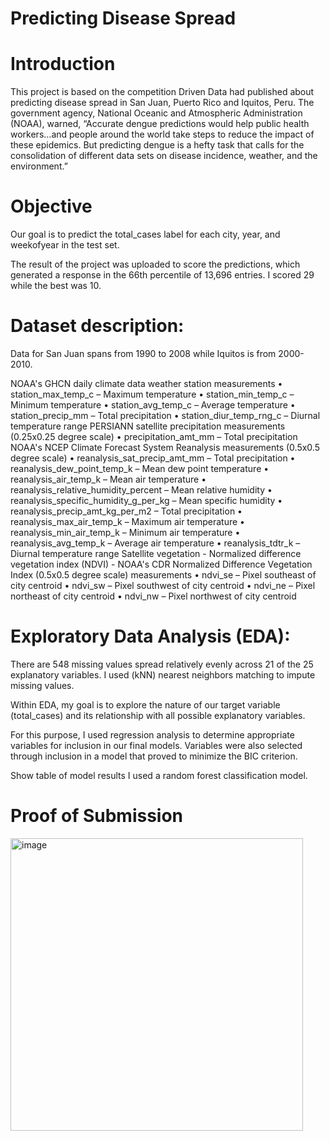 # Predicting Disease Spread

# Introduction

This project is based on the competition Driven Data had published about predicting disease spread in San Juan, Puerto Rico and Iquitos, Peru. The government agency, National Oceanic and Atmospheric Administration (NOAA), warned, “Accurate dengue predictions would help public health workers…and people around the world take steps to reduce the impact of these epidemics. But predicting dengue is a hefty task that calls for the consolidation of different data sets on disease incidence, weather, and the environment.”

# Objective

Our goal is to predict the total_cases label for each city, year, and weekofyear in the test set.

The result of the project was uploaded to score the predictions, which generated a response in the 66th percentile of 13,696 entries. I scored 29 while the best was 10.

# Dataset description:

Data for San Juan spans from 1990 to 2008 while Iquitos is from 2000-2010.


NOAA's GHCN daily climate data weather station measurements
•	station_max_temp_c – Maximum temperature
•	station_min_temp_c – Minimum temperature
•	station_avg_temp_c – Average temperature
•	station_precip_mm – Total precipitation
•	station_diur_temp_rng_c – Diurnal temperature range
PERSIANN satellite precipitation measurements (0.25x0.25 degree scale)
•	precipitation_amt_mm – Total precipitation
NOAA's NCEP Climate Forecast System Reanalysis measurements (0.5x0.5 degree scale)
•	reanalysis_sat_precip_amt_mm – Total precipitation
•	reanalysis_dew_point_temp_k – Mean dew point temperature
•	reanalysis_air_temp_k – Mean air temperature
•	reanalysis_relative_humidity_percent – Mean relative humidity
•	reanalysis_specific_humidity_g_per_kg – Mean specific humidity
•	reanalysis_precip_amt_kg_per_m2 – Total precipitation
•	reanalysis_max_air_temp_k – Maximum air temperature
•	reanalysis_min_air_temp_k – Minimum air temperature
•	reanalysis_avg_temp_k – Average air temperature
•	reanalysis_tdtr_k – Diurnal temperature range
Satellite vegetation - Normalized difference vegetation index (NDVI) - NOAA's CDR Normalized Difference Vegetation Index (0.5x0.5 degree scale) measurements
•	ndvi_se – Pixel southeast of city centroid
•	ndvi_sw – Pixel southwest of city centroid
•	ndvi_ne – Pixel northeast of city centroid
•	ndvi_nw – Pixel northwest of city centroid

# Exploratory Data Analysis (EDA):

There are 548 missing values spread relatively evenly across 21 of the 25 explanatory variables. I used (kNN) nearest neighbors matching to impute missing values.

Within EDA, my goal is to explore the nature of our target variable (total_cases) and its relationship with all possible explanatory variables.


For this purpose, I used regression analysis to determine appropriate variables for inclusion in our final models. Variables were also selected through inclusion in a model that proved to minimize the BIC criterion.

Show table of model results
I used a random forest classification model.

# Proof of Submission
<img width="468" alt="image" src="https://github.com/jconns/Predicting-Disease-Spread/assets/48659723/f8c688ee-b4c0-4b16-8e41-087cce210ccf">
